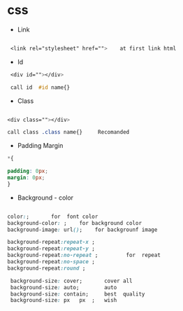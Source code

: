 # css

- Link
 ```css

  <link rel="stylesheet" href="">    at first link html

```

- Id
 ```css
  <div id=""></div>

  call id  #id name{}

```

- Class
```css

<div class=""></div>

call class .class name{}     Recomanded

```
- Padding Margin
 ```css
*{

padding: 0px;
margin: 0px;
}
```

- Background - color
```css

color:;       for  font color
background-color: ;    for background color
background-image: url();    for backgrounf image

background-repeat:repeat-x ;
background-repeat:repeat-y ;
background-repeat:no-repeat ;         for  repeat 
background-repeat:no-space ;
background-repeat:round ;

 background-size: cover;       cover all
 background-size: auto;        auto
 background-size: contain;     best  quality   
 background-size: px   px  ;   wish       



```
